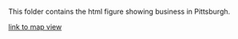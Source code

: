 This folder contains the html figure showing business in Pittsburgh.

[link to map view](https://chen7572.github.io/Yelp_Review/pittsburgh_business.html)
